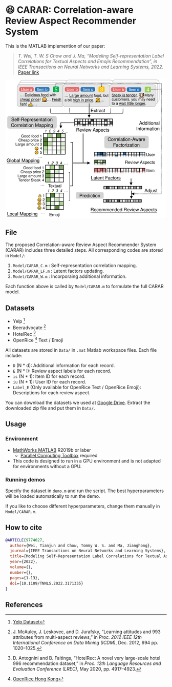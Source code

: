 # 😆 CARAR: Correlation-aware Review Aspect Recommender System
This is the MATLAB implemention of our paper:

> *T. Wei, T. W. S Chow and J. Ma, “Modeling Self-representation Label Correlations for Textual Aspects and Emojis Recommendation”, in IEEE Transactions on Neural Networks and Learning Systems, 2022.* [Paper link](https://doi.org/10.1109/TNNLS.2022.3171335)

<kbd>![CARAR](https://raw.githubusercontent.com/Joinn99/RepositoryResource/master/CARAR_Framework.svg)</kbd>


## File

The proposed Correlation-aware Review Aspect Recommender System (CARAR) includes three detailed steps. All corresponding codes are stored in `Model/`:

1. `Model/CARAR_C.m` : Self-representation correlation mapping.
2. `Model/CARAR_LF.m` : Latent factors updating.
3. `Model/CARAR_W.m` : Incorporaing additional information.

Each function above is called by `Model/CARAR.m` to formulate the full CARAR model.

## Datasets

- Yelp [^1]
- Beeradvocate [^2]
- HotelRec [^3]
- OpenRice [^4] Text / Emoji

All datasets are stored in `Data/` in `.mat` Matlab workspace files. Each file include:
- `D` (N * d): Additional information for each record.
- `E` (N * l): Review aspect labels for each record.
- `is` (N * 1): Item ID for each record.
- `iu` (N * 1): User ID for each record.
- `Label_E`  (Only available for OpenRice Text / OpenRice Emoji): Descriptions for each review aspect.

You can download the datasets we used at [Google Drive](https://drive.google.com/file/d/1--OJ0a_2bEQ9yy64NX2JmYf1vFDyV72Z/view?usp=sharing). Extract the downloaded zip file and put them in `Data/`.

## Usage

### Environment

- [MathWorks MATLAB](https://www.mathworks.com/products/matlab.html) R2019b or laber
  - [Parallel Computing Toolbox](https://ww2.mathworks.cn/help/parallel-computing/index.html) required
- This code is designed to run in a GPU environment and is not adapted for environments without a GPU.

### Running demos

Specify the dataset in `demo.m` and run the script. The best hyperparameters will be loaded automatically to run the demo. 

If you like to choose different hyperparameters, change them manually in `Model/CARAR.m`. 

## How to cite

```bibtex
@ARTICLE{9774027,
  author={Wei, Tianjun and Chow, Tommy W. S. and Ma, Jianghong},
  journal={IEEE Transactions on Neural Networks and Learning Systems}, 
  title={Modeling Self-Representation Label Correlations for Textual Aspects and Emojis Recommendation}, 
  year={2022},
  volume={},
  number={},
  pages={1-13},
  doi={10.1109/TNNLS.2022.3171335}
}
```

## References
[^1]: [Yelp Dataset](https://www.yelp.com/dataset)
[^2]: J. McAuley, J. Leskovec, and D. Jurafsky, “Learning attitudes and 993 attributes from multi-aspect reviews,” in *Proc. 2012 IEEE 12th International Conference on Data Mining (ICDM)*, Dec. 2012, 994 pp. 1020–1025.
[^3]: D. Antognini and B. Faltings, “HotelRec: A novel very large-scale hotel 996 recommendation dataset,” in *Proc. 12th Language Resources and Evaluation Conference (LREC)*, May 2020, pp. 4917–4923.
[^4]: [OpenRice Hong Kong](https://www.openrice.com/en/hongkong)


